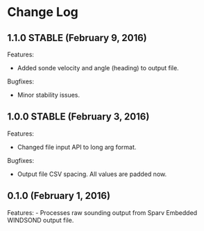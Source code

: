 # Change Log

## 1.1.0 STABLE (February 9, 2016)
Features:
  - Added sonde velocity and angle (heading) to output file.

Bugfixes:
  - Minor stability issues.

## 1.0.0 STABLE (February 3, 2016)
Features:
  - Changed file input API to long arg format.

Bugfixes:
  - Output file CSV spacing. All values are padded now.

## 0.1.0 (February 1, 2016)
Features:
    - Processes raw sounding output from Sparv Embedded WINDSOND output file.
